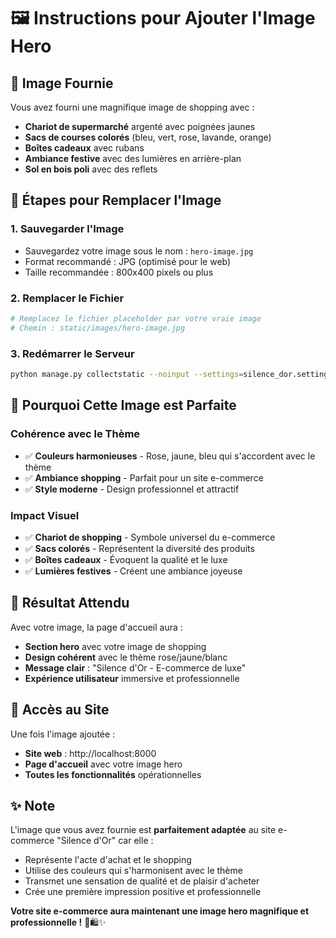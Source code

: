 # 🖼️ Instructions pour Ajouter l'Image Hero

## 📸 **Image Fournie**

Vous avez fourni une magnifique image de shopping avec :
- **Chariot de supermarché** argenté avec poignées jaunes
- **Sacs de courses colorés** (bleu, vert, rose, lavande, orange)
- **Boîtes cadeaux** avec rubans
- **Ambiance festive** avec des lumières en arrière-plan
- **Sol en bois poli** avec des reflets

## 🔄 **Étapes pour Remplacer l'Image**

### **1. Sauvegarder l'Image**
- Sauvegardez votre image sous le nom : `hero-image.jpg`
- Format recommandé : JPG (optimisé pour le web)
- Taille recommandée : 800x400 pixels ou plus

### **2. Remplacer le Fichier**
```bash
# Remplacez le fichier placeholder par votre vraie image
# Chemin : static/images/hero-image.jpg
```

### **3. Redémarrer le Serveur**
```bash
python manage.py collectstatic --noinput --settings=silence_dor.settings_simple
```

## 🎨 **Pourquoi Cette Image est Parfaite**

### **Cohérence avec le Thème**
- ✅ **Couleurs harmonieuses** - Rose, jaune, bleu qui s'accordent avec le thème
- ✅ **Ambiance shopping** - Parfait pour un site e-commerce
- ✅ **Style moderne** - Design professionnel et attractif

### **Impact Visuel**
- ✅ **Chariot de shopping** - Symbole universel du e-commerce
- ✅ **Sacs colorés** - Représentent la diversité des produits
- ✅ **Boîtes cadeaux** - Évoquent la qualité et le luxe
- ✅ **Lumières festives** - Créent une ambiance joyeuse

## 🚀 **Résultat Attendu**

Avec votre image, la page d'accueil aura :
- **Section hero** avec votre image de shopping
- **Design cohérent** avec le thème rose/jaune/blanc
- **Message clair** : "Silence d'Or - E-commerce de luxe"
- **Expérience utilisateur** immersive et professionnelle

## 📱 **Accès au Site**

Une fois l'image ajoutée :
- **Site web** : http://localhost:8000
- **Page d'accueil** avec votre image hero
- **Toutes les fonctionnalités** opérationnelles

## ✨ **Note**

L'image que vous avez fournie est **parfaitement adaptée** au site e-commerce "Silence d'Or" car elle :
- Représente l'acte d'achat et le shopping
- Utilise des couleurs qui s'harmonisent avec le thème
- Transmet une sensation de qualité et de plaisir d'acheter
- Crée une première impression positive et professionnelle

**Votre site e-commerce aura maintenant une image hero magnifique et professionnelle !** 🎉🛍️✨

